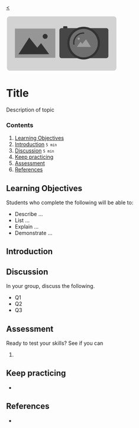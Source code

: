 
[<](README.md)

<img style="width:300px; height:auto;" src="assets/img/banner-images.png">

# Title

Description of topic

### Contents

1. [Learning Objectives](#learning-objectives)
1. [Introduction](#introduction) <small>`5 min`</small>
1. [Discussion](#discussion) <small>`5 min`</small>
1. [Keep practicing](#keep-practicing)
1. [Assessment](#assessment)
1. [References](#references)

## Learning Objectives

Students who complete the following will be able to:

- Describe ...
- List ...
- Explain ...
- Demonstrate ...





## Introduction









## Discussion

In your group, discuss the following.

- Q1
- Q2
- Q3

## Assessment

Ready to test your skills? See if you can

1.

## Keep practicing

-

## References

-
